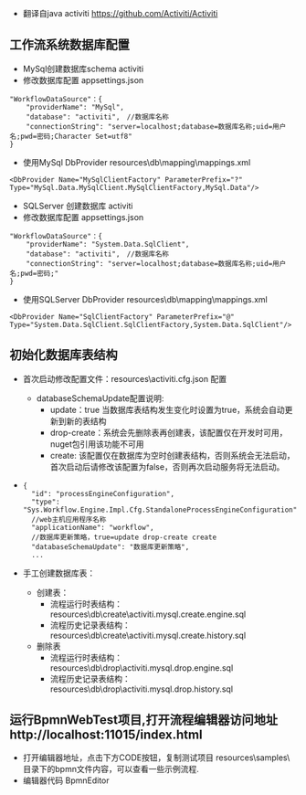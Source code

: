 * 翻译自java activiti https://github.com/Activiti/Activiti

## 工作流系统数据库配置
* MySql创建数据库schema activiti
* 修改数据库配置 appsettings.json
```
"WorkflowDataSource"：{
    "providerName": "MySql",
    "database": "activiti",　//数据库名称
    "connectionString": "server=localhost;database=数据库名称;uid=用户名;pwd=密码;Character Set=utf8"
}
```
* 使用MySql DbProvider resources\db\mapping\mappings.xml
```
<DbProvider Name="MySqlClientFactory" ParameterPrefix="?" Type="MySql.Data.MySqlClient.MySqlClientFactory,MySql.Data"/>
```

* SQLServer 创建数据库 activiti
* 修改数据库配置 appsettings.json
```
"WorkflowDataSource"：{
    "providerName": "System.Data.SqlClient",
    "database": "activiti",　//数据库名称
    "connectionString": "server=localhost;database=数据库名称;uid=用户名;pwd=密码;"
}
```
* 使用SQLServer DbProvider resources\db\mapping\mappings.xml
```
<DbProvider Name="SqlClientFactory" ParameterPrefix="@" Type="System.Data.SqlClient.SqlClientFactory,System.Data.SqlClient"/>
```

## 初始化数据库表结构
* 首次启动修改配置文件：resources\activiti.cfg.json 配置
  * databaseSchemaUpdate配置说明: 
    *  update：true 当数据库表结构发生变化时设置为true，系统会自动更新到新的表结构
    *  drop-create：系统会先删除表再创建表，该配置仅在开发时可用，nuget包引用该功能不可用
    *  create: 该配置仅在数据库为空时创建表结构，否则系统会无法启动，首次启动后请修改该配置为false，否则再次启动服务将无法启动。
*  
  ```
  {
    "id": "processEngineConfiguration",
    "type": "Sys.Workflow.Engine.Impl.Cfg.StandaloneProcessEngineConfiguration",
    //web主机应用程序名称
    "applicationName": "workflow",
    //数据库更新策略，true=update drop-create create
    "databaseSchemaUpdate": "数据库更新策略",
    ...
  ```

* 手工创建数据库表：
  * 创建表：
    * 流程运行时表结构： resources\db\create\activiti.mysql.create.engine.sql  
    * 流程历史记录表结构：resources\db\create\activiti.mysql.create.history.sql
  * 删除表
    * 流程运行时表结构： resources\db\drop\activiti.mysql.drop.engine.sql  
    * 流程历史记录表结构：resources\db\drop\activiti.mysql.drop.history.sql

## 运行BpmnWebTest项目,打开流程编辑器访问地址 http://localhost:11015/index.html
* 打开编辑器地址，点击下方CODE按钮，复制测试项目 resources\samples\ 目录下的bpmn文件内容，可以查看一些示例流程.
* 编辑器代码 BpmnEditor
